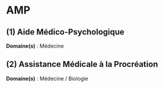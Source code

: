 # AMP

## (1) Aide Médico-Psychologique

**Domaine(s)** : Médecine

## (2) Assistance Médicale à la Procréation

**Domaine(s)** : Médecine / Biologie
